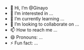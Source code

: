 - 👋 Hi, I’m @Ginayo
- 👀 I’m interested in ...
- 🌱 I’m currently learning ...
- 💞️ I’m looking to collaborate on ...
- 📫 How to reach me ...
- 😄 Pronouns: ...
- ⚡ Fun fact: ...

<!---
Ginayo/Ginayo is a ✨ special ✨ repository because its `README.md` (this file) appears on your GitHub profile.
You can click the Preview link to take a look at your changes.
--->
